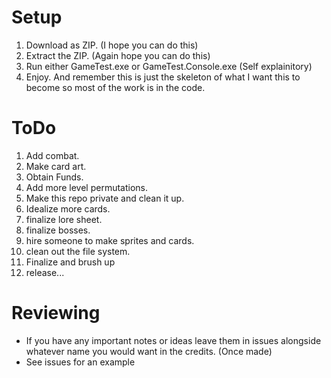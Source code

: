 # Setup
1. Download as ZIP. (I hope you can do this)
2. Extract the ZIP. (Again hope you can do this)
3. Run either GameTest.exe or GameTest.Console.exe (Self explainitory)
4. Enjoy. And remember this is just the skeleton of what I want this to become so most of the work is in the code.
   
# ToDo
1. Add combat.
2. Make card art.
3. Obtain Funds.
4. Add more level permutations.
5. Make this repo private and clean it up.
7. Idealize more cards.
8. finalize lore sheet.
9. finalize bosses.
10. hire someone to make sprites and cards.
11. clean out the file system.
12. Finalize and brush up
13. release...

# Reviewing
- If you have any important notes or ideas leave them in issues alongside whatever name you would want in the credits. (Once made)
- See issues for an example

